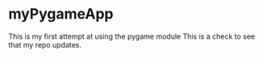 # myPygameApp
This is my first attempt at using the pygame module
This is a check to see that my repo updates.